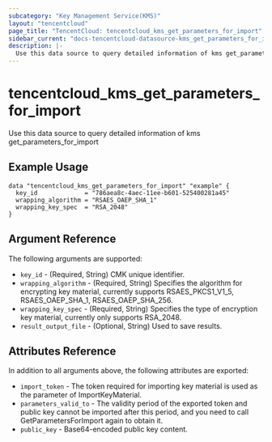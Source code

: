 ```yaml
---
subcategory: "Key Management Service(KMS)"
layout: "tencentcloud"
page_title: "TencentCloud: tencentcloud_kms_get_parameters_for_import"
sidebar_current: "docs-tencentcloud-datasource-kms_get_parameters_for_import"
description: |-
  Use this data source to query detailed information of kms get_parameters_for_import
---
```


# tencentcloud_kms_get_parameters_for_import

Use this data source to query detailed information of kms get_parameters_for_import

## Example Usage

```hcl
data "tencentcloud_kms_get_parameters_for_import" "example" {
  key_id             = "786aea8c-4aec-11ee-b601-525400281a45"
  wrapping_algorithm = "RSAES_OAEP_SHA_1"
  wrapping_key_spec  = "RSA_2048"
}
```

## Argument Reference

The following arguments are supported:

* `key_id` - (Required, String) CMK unique identifier.
* `wrapping_algorithm` - (Required, String) Specifies the algorithm for encrypting key material, currently supports RSAES_PKCS1_V1_5, RSAES_OAEP_SHA_1, RSAES_OAEP_SHA_256.
* `wrapping_key_spec` - (Required, String) Specifies the type of encryption key material, currently only supports RSA_2048.
* `result_output_file` - (Optional, String) Used to save results.

## Attributes Reference

In addition to all arguments above, the following attributes are exported:

* `import_token` - The token required for importing key material is used as the parameter of ImportKeyMaterial.
* `parameters_valid_to` - The validity period of the exported token and public key cannot be imported after this period, and you need to call GetParametersForImport again to obtain it.
* `public_key` - Base64-encoded public key content.



